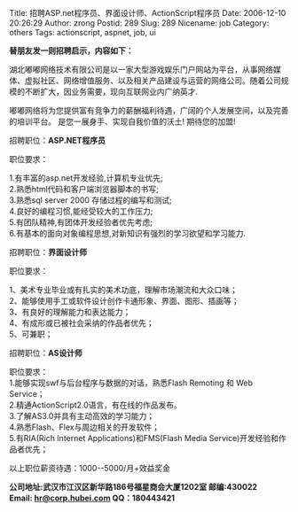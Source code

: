 Title: 招聘ASP.net程序员、界面设计师、ActionScript程序员
Date: 2006-12-10 20:26:29
Author: zrong
Postid: 289
Slug: 289
Nicename: job
Category: others
Tags: actionscript, aspnet, job, ui

**替朋友发一则招聘启示，内容如下：**

湖北嘟嘟网络技术有限公司是以一家大型游戏娱乐门户网站为平台，从事网络媒体、虚拟社区、网络增值服务、以及相关产品建设与运营的网络公司。随着公司规模的不断扩大，因业务需要，现向互联网业内广纳英才.

嘟嘟网络将为您提供富有竞争力的薪酬福利待遇，广阔的个人发展空间，以及完善的培训平台。
是您一展身手、实现自我价值的沃土! 期待您的加盟!

招聘职位：**ASP.NET程序员**

<!--more-->  
职位要求：

1.有丰富的asp.net开发经验,计算机专业优先;  
2.熟悉html代码和客户端浏览器脚本的书写;  
3.熟悉sql server 2000 存储过程的编写和测试;  
4.良好的编程习惯,能经受较大的工作压力;  
5.有团队精神,有团体开发经验者优先考虑;  
6.有基本的面向对象编程思想,对新知识有强烈的学习欲望和学习能力.

招聘职位：**界面设计师**

职位要求：

1、美术专业毕业或有扎实的美术功底，理解市场潮流和大众口味；  
2、能够使用手工或软件设计创作卡通形象、界面、图形、插画等；  
3、有良好的理解能力和表达能力；  
4、有成形或已被社会采纳的作品者优先；  
5、可兼职；

招聘职位：**AS设计师**

职位要求：  
1.能够实现swf与后台程序与数据的对话，熟悉Flash Remoting 和 Web
Service；  
2.精通ActionScript2.0语言，有在线的作品发布。  
3.了解AS3.0并具有主动高效的学习能力；  
4.熟悉Flash、Flex与周边相关的开发软件；  
5.有RIA(Rich Internet Applications)和FMS(Flash Media
Service)开发经验和作品者优先；

以上职位薪资待遇：1000--5000/月+效益奖金

**公司地址:武汉市江汉区新华路186号福星商会大厦1202室 邮编:430022  
Email: hr@corp.hubei.com QQ：180443421**

